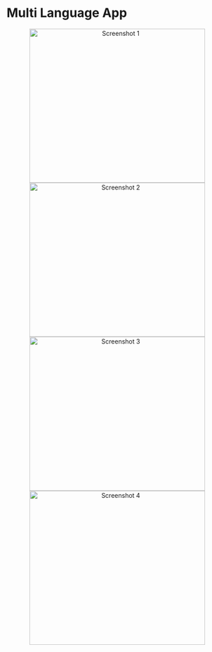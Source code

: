 # Multi Language App


<p align="center">
  <img src="https://github.com/shaily29-eng/Multi-Language-App/assets/59019087/602d02ae-67b5-4a1a-a5b8-34a5493592b2" width="400" height="350" alt="Screenshot 1"/>
  <img src="https://github.com/shaily29-eng/Multi-Language-App/assets/59019087/89dd9f03-8dca-4ed8-a992-4fa58bfbe6d3" width="400" height="350" alt="Screenshot 2"/>
  <img src="https://github.com/shaily29-eng/Multi-Language-App/assets/59019087/aeaf5719-698d-47be-a969-88b05febd6b4" width="400" height="350" alt="Screenshot 3"/>
  <img src="https://github.com/shaily29-eng/Multi-Language-App/assets/59019087/19d0ad77-1769-447e-8534-5bb6e097e2dd" width="400" height="350" alt="Screenshot 4"/>
</p>


